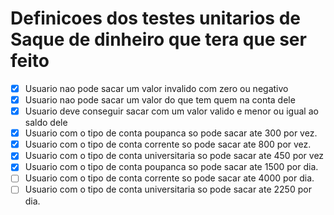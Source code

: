 # Definicoes dos testes unitarios de Saque de dinheiro que tera que ser feito

- [x] Usuario nao pode sacar um valor invalido com zero ou negativo
- [x] Usuario nao pode sacar um valor do que tem quem na conta dele
- [x] Usuario deve conseguir sacar com um valor valido e menor ou igual ao saldo dele
- [x] Usuario com o tipo de conta poupanca so pode sacar ate 300 por vez.
- [x] Usuario com o tipo de conta corrente so pode sacar ate 800 por vez.
- [x] Usuario com o tipo de conta universitaria so pode sacar ate 450 por vez
- [x] Usuario com o tipo de conta poupanca so pode sacar ate 1500 por dia.
- [ ] Usuario com o tipo de conta corrente so pode sacar ate 4000 por dia.
- [ ] Usuario com o tipo de conta universitaria so pode sacar ate 2250 por dia.